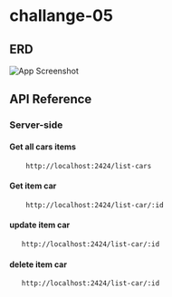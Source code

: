# challange-05
 
## ERD

![App Screenshot](https://res.cloudinary.com/duoehn6px/image/upload/v1665138611/image/ses0bhfqipcwc8coxm8y.png)

## API Reference

### Server-side
#### Get all cars items
```http
    http://localhost:2424/list-cars
```
#### Get item car
```http
    http://localhost:2424/list-car/:id
```

#### update item car
```http
   http://localhost:2424/list-car/:id
```


#### delete item car
```http
   http://localhost:2424/list-car/:id
```





